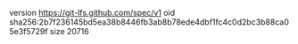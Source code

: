 version https://git-lfs.github.com/spec/v1
oid sha256:2b7f236145bd5ea38b8446fb3ab8b78ede4dbf1fc4c0d2bc3b88ca05e3f5729f
size 20716
